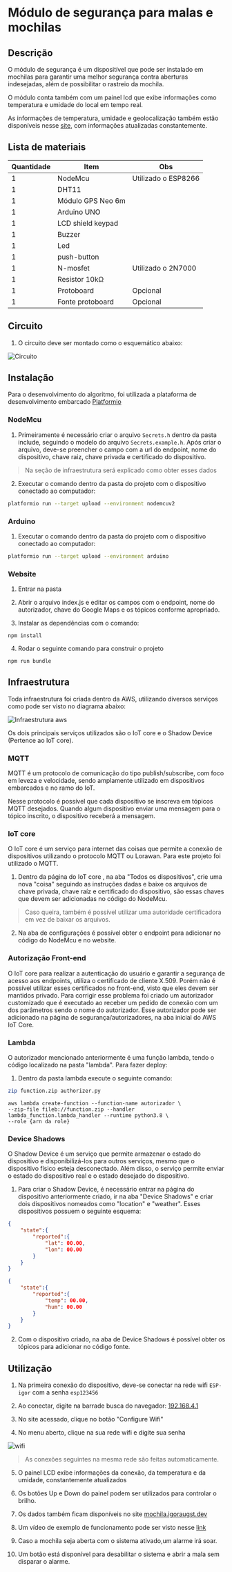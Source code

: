 # Módulo de segurança para malas e mochilas

## Descrição
O módulo de segurança é um dispositível que pode ser instalado em mochilas para garantir uma melhor segurança contra aberturas indesejadas, além de possibilitar o rastreio da mochila.

O módulo conta também com um painel lcd que exibe informações como temperatura e umidade do local em tempo real.

As informações de temperatura, umidade e geolocalização também estão disponíveis nesse [site](http://mochila.igoraugst.dev), com informações atualizadas constantemente.

## Lista de materiais

| Quantidade | Item              | Obs                 |
|------------|-------------------|---------------------|
| 1          | NodeMcu           | Utilizado o ESP8266 |
| 1          | DHT11             |                     |
| 1          | Módulo GPS Neo 6m |                     |
| 1          | Arduino UNO       |                     |
| 1          | LCD shield keypad |                     |
| 1          | Buzzer            |                     |
| 1          | Led               |                     |
| 1          | push-button       |                     |
| 1          | N-mosfet          | Utilizado o 2N7000  |
| 1          | Resistor 10kΩ     |                     |
| 1          | Protoboard        | Opcional            |
| 1          | Fonte protoboard  | Opcional            |

## Circuito

1. O circuito deve ser montado como o esquemático abaixo:

![Circuito](./docs/circuito.jpg)


## Instalação

Para o desenvolvimento do algoritmo, foi utilizada a plataforma de desenvolvimento embarcado [Platformio](https://platformio.org/)

### NodeMcu

1. Primeiramente é necessário criar o arquivo `Secrets.h` dentro da pasta include, seguindo o modelo do arquivo `Secrets.example.h`. Após criar o arquivo, deve-se preencher o campo com a url do endpoint, nome do dispositivo, chave raiz, chave privada e certificado do dispositivo.
> Na seção de infraestrutura será explicado como obter esses dados

2. Executar o comando dentro da pasta do projeto com o dispositivo conectado ao computador:
```bash
platformio run --target upload --environment nodemcuv2
```

### Arduino

1. Executar o comando dentro da pasta do projeto com o dispositivo conectado ao computador:
```bash
platformio run --target upload --environment arduino
```

### Website
1. Entrar na pasta

2. Abrir o arquivo index.js e editar os campos com o endpoint, nome do autorizador, chave do Google Maps e os tópicos conforme apropriado.

3. Instalar as dependências com o comando:
```
npm install
```

4. Rodar o seguinte comando para construir o projeto

```
npm run bundle
```

## Infraestrutura

Toda infraestrutura foi criada dentro da AWS, utilizando diversos serviços como pode ser visto no diagrama abaixo:

![Infraestrutura aws](./docs/awsinfra.png)

Os dois principais serviços utilizados são o IoT core e o Shadow Device (Pertence ao IoT core).

### MQTT
MQTT é um protocolo de comunicação do tipo publish/subscribe, com foco em leveza e velocidade, sendo amplamente utilizado em dispositivos embarcados e no ramo do IoT.

Nesse protocolo é possível que cada dispositivo se inscreva em tópicos MQTT desejados. Quando algum dispositivo enviar uma mensagem para o tópico inscrito, o dispositivo receberá a mensagem.

### IoT core
O IoT core é um serviço para internet das coisas que permite a conexão de dispositivos utilizando o protocolo MQTT ou Lorawan. Para este projeto foi utilizado o MQTT.

1. Dentro da página do IoT core , na aba "Todos os dispositivos", crie uma nova "coisa" seguindo as instruções dadas e baixe os arquivos de chave privada, chave raíz e certificado do dispositivo, são essas chaves que devem ser adicionadas no código do NodeMcu.

> Caso queira, também é possível utilizar uma autoridade certificadora em vez de baixar os arquivos.

2. Na aba de configurações é possível obter o endpoint para adicionar no código do NodeMcu e no website.

### Autorização Front-end
O IoT core para realizar a autenticação do usuário e garantir a segurança de acesso aos endpoints, utiliza o certificado de cliente X.509. Porém não é possível utilizar esses certificados no front-end, visto que eles devem ser mantidos privado. Para corrigir esse problema foi criado um autorizador customizado que é executado ao receber um pedido de conexão com um dos parâmetros sendo o nome do autorizador. Esse autorizador pode ser adicionado na página de segurança/autorizadores, na aba inicial do AWS IoT Core.

### Lambda
O autorizador mencionado anteriormente é uma função lambda, tendo o código localizado na pasta "lambda". Para fazer deploy:

1. Dentro da pasta lambda execute o seguinte comando:

```bash
zip function.zip authorizer.py
```

```
aws lambda create-function --function-name autorizador \
--zip-file fileb://function.zip --handler lambda_function.lambda_handler --runtime python3.8 \
--role {arn da role}
```

### Device Shadows
O Shadow Device é um serviço que permite armazenar o estado do dispositivo e disponibilizá-los para outros serviços, mesmo que o dispositivo físico esteja desconectado. Além disso, o serviço permite enviar o estado do dispositivo real e o estado desejado do dispositivo.

1. Para criar o Shadow Device, é necessário entrar na página do dispositivo anteriormente criado, ir na aba "Device Shadows" e criar dois dispositivos nomeados como "location" e "weather". Esses dispositivos possuem o seguinte esquema:

```json
{
    "state":{
        "reported":{
            "lat": 00.00,
            "lon": 00.00
        }
    }
}
```

```json
{
    "state":{
        "reported":{
            "temp": 00.00,
            "hum": 00.00
        }
    }
}
```

2. Com o dispositivo criado, na aba de Device Shadows é possível obter os tópicos para adicionar no código fonte.

## Utilização
1. Na primeira conexão do dispositivo, deve-se conectar na rede wifi `ESP-igor` com a senha `esp123456`

2. Ao conectar, digite na barrade busca do navegador: [192.168.4.1](http://192.168.4.1)

3. No site acessado, clique no botão "Configure Wifi"

4. No menu aberto, clique na sua rede wifi e digite sua senha

![wifi](./docs/wifi.jpeg)

> As conexões seguintes na mesma rede são feitas automaticamente.

5. O painel LCD exibe informações da conexão, da temperatura e da umidade, constantemente atualizados

6. Os botões Up e Down do painel podem ser utilizados para controlar o brilho.

7. Os dados também ficam disponíveis no site [mochila.igoraugst.dev](http://mochila.igoraugst.dev)

8. Um vídeo de exemplo de funcionamento pode ser visto nesse [link](https://drive.google.com/file/d/1-_sizLgkmaNKqdbTxfQzg929sIw3BYR8/view?usp=share_link)

9. Caso a mochila seja aberta com o sistema ativado,um alarme irá soar.

10. Um botão está disponível para desabilitar o sistema e abrir a mala sem disparar o alarme.
